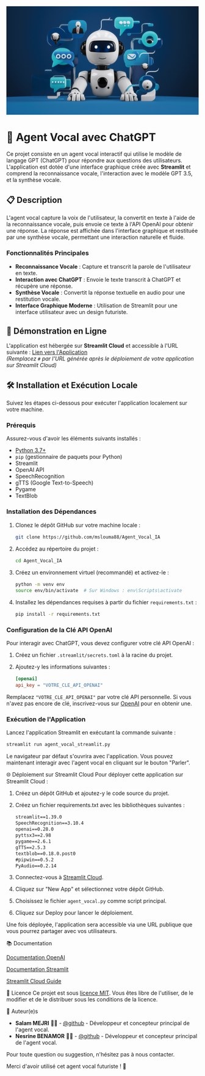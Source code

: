 <!--![Logo de mon projet](images/IA.png)-->

<img src="images/IA.png" alt="Logo de mon projet" >



# 💬 Agent Vocal avec ChatGPT

Ce projet consiste en un agent vocal interactif qui utilise le modèle de langage GPT (ChatGPT) pour répondre aux questions des utilisateurs. L'application est dotée d'une interface graphique créée avec **Streamlit** et comprend la reconnaissance vocale, l'interaction avec le modèle GPT 3.5, et la synthèse vocale.

## 📋 Description

L'agent vocal capture la voix de l'utilisateur, la convertit en texte à l'aide de la reconnaissance vocale, puis envoie ce texte à l'API OpenAI pour obtenir une réponse. La réponse est affichée dans l'interface graphique et restituée par une synthèse vocale, permettant une interaction naturelle et fluide.

### Fonctionnalités Principales
- **Reconnaissance Vocale** : Capture et transcrit la parole de l'utilisateur en texte.
- **Interaction avec ChatGPT** : Envoie le texte transcrit à ChatGPT et récupère une réponse.
- **Synthèse Vocale** : Convertit la réponse textuelle en audio pour une restitution vocale.
- **Interface Graphique Moderne** : Utilisation de Streamlit pour une interface utilisateur avec un design futuriste.

## 🚀 Démonstration en Ligne

L'application est hébergée sur **Streamlit Cloud** et accessible à l'URL suivante : [Lien vers l'Application](#)  
*(Remplacez `#` par l'URL générée après le déploiement de votre application sur Streamlit Cloud)*

## 🛠️ Installation et Exécution Locale

Suivez les étapes ci-dessous pour exécuter l'application localement sur votre machine.

### Prérequis

Assurez-vous d'avoir les éléments suivants installés :
- [Python 3.7+](https://www.python.org/downloads/)
- `pip` (gestionnaire de paquets pour Python)
- Streamlit
- OpenAI API
- SpeechRecognition
- gTTS (Google Text-to-Speech)
- Pygame
- TextBlob

### Installation des Dépendances

1. Clonez le dépôt GitHub sur votre machine locale :

    ```bash
    git clone https://github.com/mslouma88/Agent_Vocal_IA
    ```

2. Accédez au répertoire du projet :

    ```bash
    cd Agent_Vocal_IA
    ```

3. Créez un environnement virtuel (recommandé) et activez-le :

    ```bash
    python -m venv env
    source env/bin/activate  # Sur Windows : env\Scripts\activate
    ```

4. Installez les dépendances requises à partir du fichier `requirements.txt` :

    ```bash
    pip install -r requirements.txt
    ```

### Configuration de la Clé API OpenAI

Pour interagir avec ChatGPT, vous devez configurer votre clé API OpenAI :

1. Créez un fichier `.streamlit/secrets.toml` à la racine du projet.
2. Ajoutez-y les informations suivantes :

    ```toml
    [openai]
    api_key = "VOTRE_CLE_API_OPENAI"
    ```

Remplacez `"VOTRE_CLE_API_OPENAI"` par votre clé API personnelle. Si vous n'avez pas encore de clé, inscrivez-vous sur [OpenAI](https://beta.openai.com/signup/) pour en obtenir une.

### Exécution de l'Application

Lancez l'application Streamlit en exécutant la commande suivante :

```bash
streamlit run agent_vocal_streamlit.py
```

Le navigateur par défaut s'ouvrira avec l'application. Vous pouvez maintenant interagir avec l'agent vocal en cliquant sur le bouton "Parler".

🌐 Déploiement sur Streamlit Cloud
Pour déployer cette application sur Streamlit Cloud :

1. Créez un dépôt GitHub et ajoutez-y le code source du projet.

2. Créez un fichier requirements.txt avec les bibliothèques suivantes :

    ```text
    streamlit==1.39.0
    SpeechRecognition==3.10.4
    openai==0.28.0
    pyttsx3==2.98
    pygame==2.6.1
    gTTS==2.5.3
    textblob==0.18.0.post0
    #pipwin==0.5.2
    PyAudio==0.2.14
    ```

3. Connectez-vous à [Streamlit Cloud](https://streamlit.io/cloud).

4. Cliquez sur "New App" et sélectionnez votre dépôt GitHub.

5. Choisissez le fichier `agent_vocal.py` comme script principal.

6. Cliquez sur Deploy pour lancer le déploiement.

Une fois déployée, l'application sera accessible via une URL publique que vous pourrez partager avec vos utilisateurs.

📚 Documentation

[Documentation OpenAI](https://platform.openai.com/docs/overview)

[Documentation Streamlit](https://docs.streamlit.io)

[Streamlit Cloud Guide](https://docs.streamlit.io/streamlit-cloud)

📝 Licence
Ce projet est sous [licence MIT](LICENCE). Vous êtes libre de l'utiliser, de le modifier et de le distribuer sous les conditions de la licence.

👤 Auteur(e)s

- **Salam MEJRI** 🧑‍💻 - [@github](https://github.com/mslouma88) - Développeur et concepteur principal de l'agent vocal.
- **Nesrine BENAMOR** 🧑‍💻 - [@github](https://github.com/Nes890) - Développeur et concepteur principal de l'agent vocal.

Pour toute question ou suggestion, n'hésitez pas à nous contacter.


Merci d'avoir utilisé cet agent vocal futuriste ! 🚀